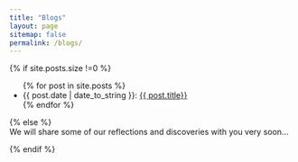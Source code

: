 ```yaml
---
title: "Blogs"
layout: page
sitemap: false
permalink: /blogs/
---
```


<style>
img{
  border-radius: 10px;
}
.col-md-3 {
  margin-top:10px;
  margin-bottom:10px;
  padding:0px;
  display:block;
  overflow:hidden;
  text-align:center;
  display: table-cell;
  background: white;
  border-radius: 20px;
  height: auto;
}
iframe {
  margin:0;
  padding:0;
  width: 175px;
  display: inline;
  vertical-align: middle;
}
</style>

{% if site.posts.size !=0 %}
<ul>
  {% for post in site.posts %}
    <li>
      {{ post.date | date_to_string }}: <a href="{{ site.url }}{{ site.baseurl }}{{ post.url }}">{{ post.title}}</a>
    </li>
  {% endfor %}
</ul>
{% else %}
<div class="jumbotron">
  We will share some of our reflections and discoveries with you very soon...
</div>

{% endif %}
